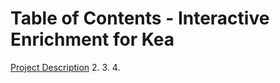 # Table of Contents - Interactive Enrichment for Kea

[Project Description](/FinalProject/Project-Description.md)
2. 
3.
4.
